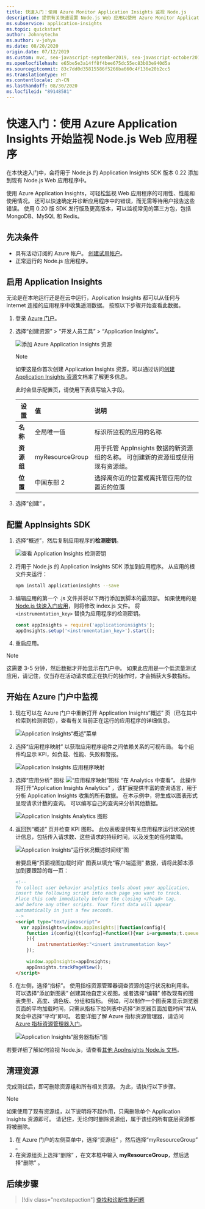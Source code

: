 ```yaml
---
title: 快速入门：使用 Azure Monitor Application Insights 监视 Node.js
description: 提供有关快速设置 Node.js Web 应用以使用 Azure Monitor Application Insights 进行监视的说明
ms.subservice: application-insights
ms.topic: quickstart
author: Johnnytechn
ms.author: v-johya
ms.date: 08/20/2020
origin.date: 07/12/2019
ms.custom: mvc, seo-javascript-september2019, seo-javascript-october2019, devx-track-javascript
ms.openlocfilehash: e65be5e3a14ff8f4bee675dc55ec83b03e940d5a
ms.sourcegitcommit: 83c7dd0d35815586f5266ba660c4f136e20b2cc5
ms.translationtype: HT
ms.contentlocale: zh-CN
ms.lasthandoff: 08/30/2020
ms.locfileid: "89148581"
---
```

# <a name="quickstart-start-monitoring-your-nodejs-web-application-with-azure-application-insights"></a>快速入门：使用 Azure Application Insights 开始监视 Node.js Web 应用程序

在本快速入门中，会将用于 Node.js 的 Application Insights SDK 版本 0.22 添加到现有 Node.js Web 应用程序中。

使用 Azure Application Insights，可轻松监视 Web 应用程序的可用性、性能和使用情况。 还可以快速确定并诊断应用程序中的错误，而无需等待用户报告这些错误。 使用 0.20 版 SDK 发行版及更高版本，可以监视常见的第三方包，包括 MongoDB、MySQL 和 Redis。

## <a name="prerequisites"></a>先决条件

* 具有活动订阅的 Azure 帐户。 [创建试用帐户](https://www.azure.cn/pricing/1rmb-trial/?ref=microsoft.com&utm_source=microsoft.com&utm_medium=docs&utm_campaign=visualstudio)。
* 正常运行的 Node.js 应用程序。

## <a name="enable-application-insights"></a>启用 Application Insights

无论是在本地运行还是在云中运行，Application Insights 都可以从任何与 Internet 连接的应用程序中收集遥测数据。 按照以下步骤开始查看此数据。

1. 登录 [Azure 门户](https://portal.azure.cn/)。

2. 选择“创建资源”   >   “开发人员工具” >   “Application Insights”。

   ![添加 Azure Application Insights 资源](./media/nodejs-quick-start/azure-app-insights-create-resource.png)

   > [!NOTE]
   >如果这是你首次创建 Application Insights 资源，可以通过访问[创建 Application Insights 资源](../app/create-new-resource.md)文档来了解更多信息。

   此时会显示配置页，请使用下表填写输入字段。 

    | 设置        | 值           | 说明  |
   | ------------- |:-------------|:-----|
   | **名称**      | 全局唯一值 | 标识所监视的应用的名称 |
   | **资源组**     | myResourceGroup      | 用于托管 AppInsights 数据的新资源组的名称。 可创建新的资源组或使用现有资源组。 |
   | **位置** | 中国东部 2 | 选择离你近的位置或离托管应用的位置近的位置 |

3. 选择“创建”  。

## <a name="configure-appinsights-sdk"></a>配置 AppInsights SDK

1. 选择“概述”，然后复制应用程序的**检测密钥**。 

   ![查看 Application Insights 检测密钥](./media/nodejs-quick-start/azure-app-insights-instrumentation-key.png)

2. 将用于 Node.js 的 Application Insights SDK 添加到应用程序。 从应用的根文件夹运行：

   ```bash
   npm install applicationinsights --save
   ```

3. 编辑应用的第一个 .js  文件并将以下两行添加到脚本的最顶部。 如果使用的是 [Node.js 快速入门应用](../../app-service/quickstart-nodejs.md)，则将修改 index.js  文件。 将 `<instrumentation_key>` 替换为应用程序的检测密钥。 

   ```JavaScript
   const appInsights = require('applicationinsights');
   appInsights.setup('<instrumentation_key>').start();
   ```

4. 重启应用。

> [!NOTE]
> 这需要 3-5 分钟，然后数据才开始显示在门户中。 如果此应用是一个低流量测试应用，请记住，仅当存在活动请求或正在执行的操作时，才会捕获大多数指标。

## <a name="start-monitoring-in-the-azure-portal"></a>开始在 Azure 门户中监视

1. 现在可以在 Azure 门户中重新打开 Application Insights“概述”  页（已在其中检索到检测密钥），查看有关当前正在运行的应用程序的详细信息。

   ![Application Insights“概述”菜单](./media/nodejs-quick-start/azure-app-insights-overview-menu.png)

2. 选择“应用程序映射”  以获取应用程序组件之间依赖关系的可视布局。 每个组件均显示 KPI，如负载、性能、失败和警报。

   ![Application Insights 应用程序映射](./media/nodejs-quick-start/azure-app-insights-application-map.png)

3. 选择“应用分析”  图标 ![“应用程序映射”图标](./media/nodejs-quick-start/azure-app-insights-analytics-icon.png)  “在 Analytics 中查看”。  此操作将打开“Application Insights Analytics”  ，该扩展提供丰富的查询语言，用于分析 Application Insights 收集的所有数据。 在本示例中，将生成以图表形式呈现请求计数的查询。 可以编写自己的查询来分析其他数据。

   ![Application Insights Analytics 图形](./media/nodejs-quick-start/azure-app-insights-analytics-queries.png)

4. 返回到“概述”  页并检查 KPI 图形。  此仪表板提供有关应用程序运行状况的统计信息，包括传入请求数、这些请求的持续时间，以及发生的任何故障。

   ![Application Insights“运行状况概述时间线”图](./media/nodejs-quick-start/azure-app-insights-health-overview.png)

   若要启用“页面视图加载时间”  图表以填充“客户端遥测”  数据，请将此脚本添加到要跟踪的每一页：

   ```HTML
   <!-- 
   To collect user behavior analytics tools about your application, 
   insert the following script into each page you want to track.
   Place this code immediately before the closing </head> tag,
   and before any other scripts. Your first data will appear 
   automatically in just a few seconds.
   -->
   <script type="text/javascript">
     var appInsights=window.appInsights||function(config){
       function i(config){t[config]=function(){var i=arguments;t.queue.push(function(){t[config].apply(t,i)})}}var t={config:config},u=document,e=window,o="script",s="AuthenticatedUserContext",h="start",c="stop",l="Track",a=l+"Event",v=l+"Page",y=u.createElement(o),r,f;y.src=config.url||"https://az416426.vo.msecnd.net/scripts/a/ai.0.js";u.getElementsByTagName(o)[0].parentNode.appendChild(y);try{t.cookie=u.cookie}catch(p){}for(t.queue=[],t.version="1.0",r=["Event","Exception","Metric","PageView","Trace","Dependency"];r.length;)i("track"+r.pop());return i("set"+s),i("clear"+s),i(h+a),i(c+a),i(h+v),i(c+v),i("flush"),config.disableExceptionTracking||(r="onerror",i("_"+r),f=e[r],e[r]=function(config,i,u,e,o){var s=f&&f(config,i,u,e,o);return s!==!0&&t["_"+r](config,i,u,e,o),s}),t
       }({
           instrumentationKey:"<insert instrumentation key>"
       });
       
       window.appInsights=appInsights;
       appInsights.trackPageView();
   </script>
   ```

5. 在左侧，选择“指标”。  使用指标资源管理器调查资源的运行状况和利用率。 可以选择“添加新图表”  创建其他自定义视图，或者选择“编辑”  修改现有的图表类型、高度、调色板、分组和指标。 例如，可以制作一个图表来显示浏览器页面的平均加载时间，只需从指标下拉列表中选择“浏览器页面加载时间”并从聚合中选择“平均”即可。 若要详细了解 Azure 指标资源管理器，请访问 [Azure 指标资源管理器入门](../platform/metrics-getting-started.md)。

   ![Application Insights“服务器指标”图](./media/nodejs-quick-start/azure-app-insights-server-metrics.png)

若要详细了解如何监视 Node.js，请查看[其他 AppInsights Node.js 文档](../app/nodejs.md)。

## <a name="clean-up-resources"></a>清理资源

完成测试后，即可删除资源组和所有相关资源。 为此，请执行以下步骤。

> [!NOTE]
> 如果使用了现有资源组，以下说明将不起作用，只需删除单个 Application Insights 资源即可。 请记住，无论何时删除资源组，属于该组的所有底层资源都将被删除。

1. 在 Azure 门户的左侧菜单中，选择“资源组”  ，然后选择“myResourceGroup”  。
2. 在资源组页上选择“删除”  ，在文本框中输入 **myResourceGroup**，然后选择“删除”  。

## <a name="next-steps"></a>后续步骤

> [!div class="nextstepaction"]
> [查找和诊断性能问题](../log-query/log-query-overview.md)


